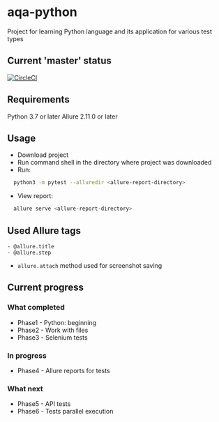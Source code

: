 # aqa-python
Project for learning Python language and its application for various test types

## Current 'master' status
[![CircleCI](https://circleci.com/gh/npsmetana/aqa-python/tree/master.svg?style=svg)](https://circleci.com/gh/npsmetana/aqa-python/tree/master)

## Requirements
Python 3.7 or later
Allure 2.11.0 or later

## Usage
- Download project
- Run command shell in the directory where project was downloaded
- Run:
```bash
  python3 -m pytest --alluredir <allure-report-directory>
```
- View report:
```bash 
  allure serve <allure-report-directory>
```

## Used Allure tags
```
- @allure.title
- @allure.step
```
- ```allure.attach``` method used for screenshot saving


## Current progress
### What completed
- Phase1 - Python: beginning
- Phase2 - Work with files
- Phase3 - Selenium tests

### In progress
- Phase4 - Allure reports for tests

### What next
- Phase5 - API tests
- Phase6 - Tests parallel execution
